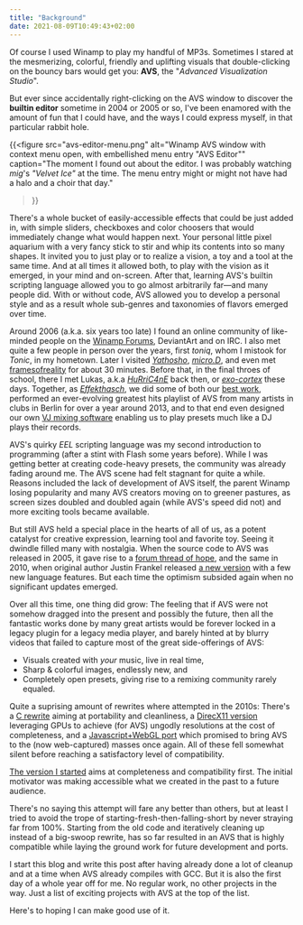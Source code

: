 ```yaml
---
title: "Background"
date: 2021-08-09T10:49:43+02:00
---
```


Of course I used Winamp to play my handful of MP3s. Sometimes I stared at the
mesmerizing, colorful, friendly and uplifting visuals that double-clicking on the bouncy
bars would get you: **AVS**, the "_Advanced Visualization Studio_".

But ever since accidentally right-clicking on the AVS window to discover the **builtin
editor** sometime in 2004 or 2005 or so, I've been enamored with the amount of fun that
I could have, and the ways I could express myself, in that particular rabbit hole.

{{<figure
    src="avs-editor-menu.png"
    alt="Winamp AVS window with context menu open, with embellished menu entry \"AVS Editor\""
    caption="The moment I found out about the editor. I was probably watching _mig_'s _\"Velvet Ice\"_ at the time. The menu entry might or might not have had a halo and a choir that day."
>}}

There's a whole bucket of easily-accessible effects that could be just added in, with
simple sliders, checkboxes and color choosers that would immediately change what would
happen next. Your personal little pixel aquarium with a very fancy stick to stir and
whip its contents into so many shapes. It invited you to just play or to realize a
vision, a toy and a tool at the same time.  And at all times it allowed both, to play
with the vision as it emerged, in your mind and on-screen. After that, learning AVS's
builtin scripting language allowed you to go almost arbitrarily far—and many people
did. With or without code, AVS allowed you to develop a personal style and as a result
whole sub-genres and taxonomies of flavors emerged over time.

Around 2006 (a.k.a. six years too late) I found an online community of like-minded
people on the [Winamp Forums][forums], DeviantArt and on IRC. I also met quite a few
people in person over the years, first _toniq_, whom I mistook for _Tonic_, in my
hometown. Later I visited [_Yathosho_][visbot], [_micro.D_][microd], and even met
[framesofreality][frames] for about 30 minutes. Before that, in the final throes of
school, there I met Lukas, a.k.a [_HuRriC4nE_][hurricane] back then, or
[_exo-cortex_][exocortex] these days. Together, as [_Effekthasch_][ehorg], we did some
of both our [best work][ehpack], performed an ever-evolving greatest hits playlist of
AVS from many artists in clubs in Berlin for over a year around 2013, and to that end
even designed our own [VJ mixing software][avsmixer] enabling us to play presets much
like a DJ plays their records.

AVS's quirky _EEL_ scripting language was my second introduction to programming (after a
stint with Flash some years before). While I was getting better at creating code-heavy
presets, the community was already fading around me. The AVS scene had felt stagnant
for quite a while. Reasons included the lack of development of AVS itself, the parent
Winamp losing popularity and many AVS creators moving on to greener pastures, as screen
sizes doubled and doubled again (while AVS's speed did not) and more exciting tools
became available.

But still AVS held a special place in the hearts of all of us, as a potent catalyst for
creative expression, learning tool and favorite toy. Seeing it dwindle filled many with
nostalgia. When the source code to AVS was released in 2005, it gave rise to a
[forum thread of hope][oss-avs-thread], and the same in 2010, when original author
Justin Frankel released [a new version][chavs-thread] with a few new language features.
But each time the optimism subsided again when no significant updates emerged.

Over all this time, one thing did grow: The feeling that if AVS were not somehow dragged
into the present and possibly the future, then all the fantastic works done by many
great artists would be forever locked in a legacy plugin for a legacy media player, and
barely hinted at by blurry videos that failed to capture most of the great
side-offerings of AVS:

* Visuals created with _your_ music, live in real time,
* Sharp & colorful images, endlessly new, and
* Completely open presets, giving rise to a remixing community rarely equaled.

Quite a suprising amount of rewrites where attempted in the 2010s: There's a
[C rewrite][c99avs] aiming at portability and cleanliness, a [DirecX11 version][dxavs]
leveraging GPUs to achieve (for AVS) ungodly resolutions at the cost of completeness,
and a [Javascript+WebGL port][webvs] which promised to bring AVS to the (now
web-captured) masses once again. All of these fell somewhat silent before reaching a
satisfactory level of compatibility.

[The version I started][vis_avs] aims at completeness and compatibility first. The
initial motivator was making accessible what we created in the past to a future
audience.

There's no saying this attempt will fare any better than others, but at least I tried to
avoid the trope of starting-fresh-then-falling-short by never straying far from 100%.
Starting from the old code and iteratively cleaning up instead of a big-swoop rewrite,
has so far resulted in an AVS that is highly compatible while laying the ground work
for future development and ports.

I start this blog and write this post after having already done a lot of cleanup and at
a time when AVS already compiles with GCC. But it is also the first day of a whole year
off for me. No regular work, no other projects in the way. Just a list of exciting
projects with AVS at the top of the list.

Here's to hoping I can make good use of it.


[forums]: http://forums.winamp.com/forumdisplay.php?f=85 "Winamp's AVS Forums"
[visbot]: https://visbot.net
[microd]: https://www.mcro.de/
[frames]: https://www.deviantart.com/framesofreality/
[hurricane]: https://thehurric4ne.deviantart.com/
[exocortex]: https://exo-cortex.github.io/
[ehorg]: https://effekthasch.org
[ehpack]: https://www.deviantart.com/grandchild/art/Effekthasch-204391561
[avsmixer]: https://github.com/grandchild/AVS-Mixer/
[avs-unconed]: https://acko.net/blog/avs/
[avs-frames]: https://www.deviantart.com/framesofreality/journal/long-time-no-see-contemporary-art-questions-345306886
[oss-avs-thread]: http://forums.winamp.com/showthread.php?s=&threadid=216394
[chavs-thread]: http://forums.winamp.com/showthread.php?t=321482
[c99avs]: https://gitlab.com/J_Darnley/Advanced-Visualization-Studio
[dxavs]: https://github.com/Const-me/vis_avs_dx
[webvs]: https://github.com/azeem/webvs/
[vis_avs]: https://github.com/grandchild/vis_avs